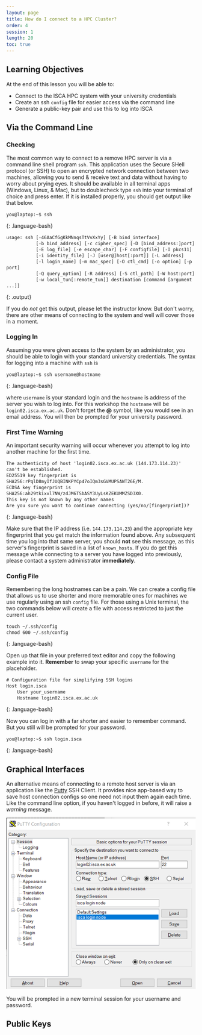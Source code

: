 ```yaml
---
layout: page
title: How do I connect to a HPC Cluster?
order: 4
session: 1
length: 20
toc: true
---
```


## Learning Objectives

At the end of this lesson you will be able to:

- Connect to the ISCA HPC system with your university credentials
- Create an ssh `config` file for easier access via the command line
- Generate a public-key pair and use this to log into ISCA

## Via the Command Line

### Checking 
The most common way to connect to a remove HPC server is via a command line shell program `ssh`. This application uses the Secure SHell protocol (or SSH) to open an encrypted network connection between two machines, allowing you to send & receive text and data without having to worry about prying eyes. It should be available in all terminal apps (Windows, Linux, & Mac), but to doublecheck type `ssh` into your terminal of choice and press enter. If it is installed properly, you should get output like that below.

~~~
you@laptop:~$ ssh
~~~
{: .language-bash}

~~~
usage: ssh [-46AaCfGgKkMNnqsTtVvXxYy] [-B bind_interface]
           [-b bind_address] [-c cipher_spec] [-D [bind_address:]port]
           [-E log_file] [-e escape_char] [-F configfile] [-I pkcs11]
           [-i identity_file] [-J [user@]host[:port]] [-L address]
           [-l login_name] [-m mac_spec] [-O ctl_cmd] [-o option] [-p port]
           [-Q query_option] [-R address] [-S ctl_path] [-W host:port]
           [-w local_tun[:remote_tun]] destination [command [argument ...]]
~~~
{: .output}

If you do *not* get this output, please let the instructor know. But don't worry, there are other means of connecting to the system and well will cover those in a moment.

### Logging In

Assuming you were given access to the system by an administrator, you should be able to login with your standard university credentials. The syntax for logging into a machine with `ssh` is 
~~~
you@laptop:~$ ssh username@hostname
~~~
{: .language-bash}

where `username` is your standard login and the `hostname` is address of the server you wish to log into. For this workshop the `hostname` will be `login02.isca.ex.ac.uk`. Don't forget the **@** symbol, like you would see in an email address. You will then be prompted for your university password.

### First Time Warning
An important security warning will occur whenever you attempt to log into another machine for the first time. 
~~~
The authenticity of host 'login02.isca.ex.ac.uk (144.173.114.23)' can't be established.
ED25519 key fingerprint is SHA256:rPqlD8myIfJUQBINKPYCp47oIQm3sGVMUPSAWT26E/M.
ECDSA key fingerprint is SHA256:ah29tkixxl7NW/zdJM6TSbASY3UyLsKZEKUMMZSD3X0.
This key is not known by any other names
Are you sure you want to continue connecting (yes/no/[fingerprint])?

~~~
{: .language-bash}

Make sure that the IP address (i.e. `144.173.114.23`) and the appropriate key fingerprint that you get match the information found above. Any subsequent time you log into that same server, you should **not** see this message, as this server's fingerprint is saved in a list of `known_hosts`. If you do get this message while connecting to a server you have logged into previously, please contact a system administrator **immediately**.

### Config File

Remembering the long hostnames can be a pain. We can create a config file that allows us to use shorter and more memorable ones for machines we use regularly using an ssh `config` file. For those using a Unix terminal, the two commands below will create a file with access restricted to just the current user.
~~~
touch ~/.ssh/config
chmod 600 ~/.ssh/config
~~~
{: .language-bash}

Open up that file in your preferred text editor and copy the following example into it. **Remember** to swap your specific `username` for the placeholder.
~~~
# Configuration file for simplifying SSH logins
Host login.isca
    User your_username
    Hostname login02.isca.ex.ac.uk
~~~
{: .language-bash}

Now you can log in with a far shorter and easier to remember command. But you still will be prompted for your password.
~~~
you@laptop:~$ ssh login.isca
~~~
{: .language-bash}


## Graphical Interfaces

An alternative means of connecting to a remote host server is via an application like the [Putty](https://putty.org/) SSH Client. It provides nice app-based way to save host connection configs so one need not input them again each time. Like the command line option, if you haven't logged in before, it will raise a *warning* message.

![](../fig/windows_putty.png)

You will be prompted in a new terminal session for your username and password.


## Public Keys
